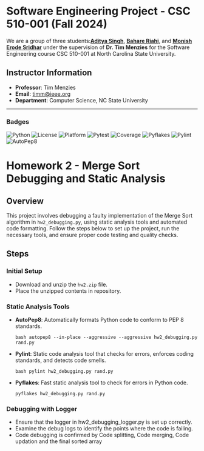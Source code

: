 # Software Engineering Project - CSC 510-001 (Fall 2024)

We are a group of three students:[**Aditya Singh**](https://github.com/adii711), [**Bahare Riahi**](https://github.com/BahareCS), and [**Monish Erode Sridhar**](https://github.com/MonishESGit) under the supervision of **Dr. Tim Menzies** for the Software Engineering course CSC 510-001 at North Carolina State University.

## Instructor Information
- **Professor**: Tim Menzies
- **Email**: timm@ieee.org
- **Department**: Computer Science, NC State University

---

### Badges

![Python](https://img.shields.io/badge/language-Python-blue)
![License](https://img.shields.io/badge/license-BSD--2--Clause-orange)
![Platform](https://img.shields.io/badge/platform-Linux-green)
![Pytest](https://github.com/BetaPack/Software-Engineering/actions/workflows/python-app.yml/badge.svg)
![Coverage](https://img.shields.io/badge/coverage-100%25-green?label=coverage&color=green)
![Pyflakes](https://img.shields.io/badge/lint-pyflakes-blue.svg)
![Pylint](https://img.shields.io/badge/lint-pylint-yellowgreen.svg)
![AutoPep8](https://img.shields.io/badge/format-autopep8-brightgreen.svg)

# Homework 2 - Merge Sort Debugging and Static Analysis

## Overview
This project involves debugging a faulty implementation of the Merge Sort algorithm in `hw2_debugging.py`, using static analysis tools and automated code formatting. Follow the steps below to set up the project, run the necessary tools, and ensure proper code testing and quality checks.

## Steps

### Initial Setup
- Download and unzip the `hw2.zip` file.
- Place the unzipped contents in repository.

### Static Analysis Tools
- **AutoPep8**: Automatically formats Python code to conform to PEP 8 standards.
  ```
  bash autopep8 --in-place --aggressive --aggressive hw2_debugging.py rand.py
  ```
- **Pylint**: Static code analysis tool that checks for errors, enforces coding standards, and detects code smells.
  ```
  bash pylint hw2_debugging.py rand.py
  ```
- **Pyflakes**: Fast static analysis tool to check for errors in Python code.
  ```
  pyflakes hw2_debugging.py rand.py
  ```

### Debugging with Logger
- Ensure that the logger in hw2_debugging_logger.py is set up correctly.
- Examine the debug logs to identify the points where the code is failing.
- Code debugging is confirmed by Code splitting, Code merging, Code updation and the final sorted array

